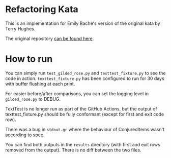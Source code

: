 # Refactoring Kata
This is an implementation for Emily Bache's version of the original kata by Terry Hughes.

The original repository [can be found here](https://github.com/emilybache/GildedRose-Refactoring-Kata).

# How to run
You can simply run `test_gilded_rose.py` and `texttest_fixture.py` to see the code in action. 
`texttest_fixture.py` has been configured to run for 30 days with buffer flushing at each print.  
  
For easier before/after comparisons, you can set the logging level in `gilded_rose.py` to DEBUG.

TextTest is no longer run as part of the GitHub Actions, but the output of texttest_fixture.py should be fully conformant (except for first and exit code row).  
  
There was a bug in `stdout.gr` where the behaviour of ConjuredItems wasn't according to spec.  
  
You can find both outputs in the `results` directory (with first and exit rows removed from the output). There is no diff between the two files.
